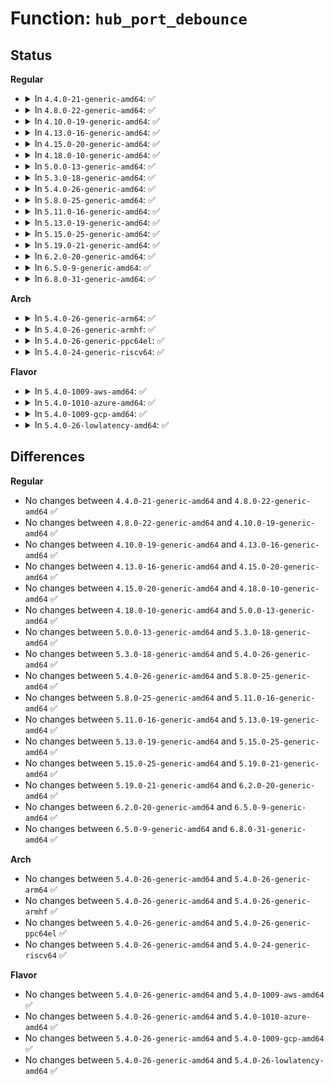 # Function: <code>hub_port_debounce</code>

## Status
<b>Regular</b>
<ul>
<li>
<details>
<summary>In <code>4.4.0-21-generic-amd64</code>: ✅</summary>

```c
int hub_port_debounce(struct usb_hub * hub, int port1, bool must_be_connected)
```

```json
{
  "name": "hub_port_debounce",
  "collision_type": "Unique Global",
  "inline_type": "No",
  "funcs": [
    {
      "addr": 18446744071585175696,
      "name": "hub_port_debounce",
      "external": true,
      "loc": "drivers/usb/core/hub.c:4191",
      "file": "drivers/usb/core/hub.c",
      "inline": "seen, unknown",
      "caller_inline": [],
      "caller_func": [
        "drivers/usb/core/hub.c:hub_port_connect",
        "drivers/usb/core/port.c:usb_port_runtime_resume"
      ]
    }
  ],
  "symbols": [
    {
      "addr": 18446744071585175696,
      "name": "hub_port_debounce",
      "section": ".text",
      "bind": "STB_GLOBAL",
      "size": 337
    }
  ]
}
```
</details>
</li>
<li>
<details>
<summary>In <code>4.8.0-22-generic-amd64</code>: ✅</summary>

```c
int hub_port_debounce(struct usb_hub * hub, int port1, bool must_be_connected)
```

```json
{
  "name": "hub_port_debounce",
  "collision_type": "Unique Global",
  "inline_type": "No",
  "funcs": [
    {
      "addr": 18446744071585567760,
      "name": "hub_port_debounce",
      "external": true,
      "loc": "drivers/usb/core/hub.c:4203",
      "file": "drivers/usb/core/hub.c",
      "inline": "seen, unknown",
      "caller_inline": [],
      "caller_func": [
        "drivers/usb/core/hub.c:hub_port_connect",
        "drivers/usb/core/port.c:usb_port_runtime_resume"
      ]
    }
  ],
  "symbols": [
    {
      "addr": 18446744071585567760,
      "name": "hub_port_debounce",
      "section": ".text",
      "bind": "STB_GLOBAL",
      "size": 307
    }
  ]
}
```
</details>
</li>
<li>
<details>
<summary>In <code>4.10.0-19-generic-amd64</code>: ✅</summary>

```c
int hub_port_debounce(struct usb_hub * hub, int port1, bool must_be_connected)
```

```json
{
  "name": "hub_port_debounce",
  "collision_type": "Unique Global",
  "inline_type": "No",
  "funcs": [
    {
      "addr": 18446744071585755440,
      "name": "hub_port_debounce",
      "external": true,
      "loc": "drivers/usb/core/hub.c:4180",
      "file": "drivers/usb/core/hub.c",
      "inline": "seen, unknown",
      "caller_inline": [],
      "caller_func": [
        "drivers/usb/core/hub.c:hub_port_connect",
        "drivers/usb/core/port.c:usb_port_runtime_resume"
      ]
    }
  ],
  "symbols": [
    {
      "addr": 18446744071585755440,
      "name": "hub_port_debounce",
      "section": ".text",
      "bind": "STB_GLOBAL",
      "size": 330
    }
  ]
}
```
</details>
</li>
<li>
<details>
<summary>In <code>4.13.0-16-generic-amd64</code>: ✅</summary>

```c
int hub_port_debounce(struct usb_hub * hub, int port1, bool must_be_connected)
```

```json
{
  "name": "hub_port_debounce",
  "collision_type": "Unique Global",
  "inline_type": "No",
  "funcs": [
    {
      "addr": 18446744071585842400,
      "name": "hub_port_debounce",
      "external": true,
      "loc": "drivers/usb/core/hub.c:4199",
      "file": "drivers/usb/core/hub.c",
      "inline": "seen, unknown",
      "caller_inline": [],
      "caller_func": [
        "drivers/usb/core/hub.c:hub_port_connect",
        "drivers/usb/core/port.c:usb_port_runtime_resume"
      ]
    }
  ],
  "symbols": [
    {
      "addr": 18446744071585842400,
      "name": "hub_port_debounce",
      "section": ".text",
      "bind": "STB_GLOBAL",
      "size": 332
    }
  ]
}
```
</details>
</li>
<li>
<details>
<summary>In <code>4.15.0-20-generic-amd64</code>: ✅</summary>

```c
int hub_port_debounce(struct usb_hub * hub, int port1, bool must_be_connected)
```

```json
{
  "name": "hub_port_debounce",
  "collision_type": "Unique Global",
  "inline_type": "No",
  "funcs": [
    {
      "addr": 18446744071586281872,
      "name": "hub_port_debounce",
      "external": true,
      "loc": "drivers/usb/core/hub.c:4215",
      "file": "drivers/usb/core/hub.c",
      "inline": "seen, unknown",
      "caller_inline": [],
      "caller_func": [
        "drivers/usb/core/hub.c:hub_port_connect",
        "drivers/usb/core/port.c:usb_port_runtime_resume"
      ]
    }
  ],
  "symbols": [
    {
      "addr": 18446744071586281872,
      "name": "hub_port_debounce",
      "section": ".text",
      "bind": "STB_GLOBAL",
      "size": 332
    }
  ]
}
```
</details>
</li>
<li>
<details>
<summary>In <code>4.18.0-10-generic-amd64</code>: ✅</summary>

```c
int hub_port_debounce(struct usb_hub * hub, int port1, bool must_be_connected)
```

```json
{
  "name": "hub_port_debounce",
  "collision_type": "Unique Global",
  "inline_type": "No",
  "funcs": [
    {
      "addr": 18446744071586539584,
      "name": "hub_port_debounce",
      "external": true,
      "loc": "drivers/usb/core/hub.c:4266",
      "file": "drivers/usb/core/hub.c",
      "inline": "seen, unknown",
      "caller_inline": [],
      "caller_func": [
        "drivers/usb/core/hub.c:hub_port_connect",
        "drivers/usb/core/port.c:usb_port_runtime_resume"
      ]
    }
  ],
  "symbols": [
    {
      "addr": 18446744071586539584,
      "name": "hub_port_debounce",
      "section": ".text",
      "bind": "STB_GLOBAL",
      "size": 320
    }
  ]
}
```
</details>
</li>
<li>
<details>
<summary>In <code>5.0.0-13-generic-amd64</code>: ✅</summary>

```c
int hub_port_debounce(struct usb_hub * hub, int port1, bool must_be_connected)
```

```json
{
  "name": "hub_port_debounce",
  "collision_type": "Unique Global",
  "inline_type": "No",
  "funcs": [
    {
      "addr": 18446744071586688224,
      "name": "hub_port_debounce",
      "external": true,
      "loc": "drivers/usb/core/hub.c:4328",
      "file": "drivers/usb/core/hub.c",
      "inline": "seen, unknown",
      "caller_inline": [],
      "caller_func": [
        "drivers/usb/core/hub.c:hub_port_connect",
        "drivers/usb/core/port.c:usb_port_runtime_resume"
      ]
    }
  ],
  "symbols": [
    {
      "addr": 18446744071586688224,
      "name": "hub_port_debounce",
      "section": ".text",
      "bind": "STB_GLOBAL",
      "size": 320
    }
  ]
}
```
</details>
</li>
<li>
<details>
<summary>In <code>5.3.0-18-generic-amd64</code>: ✅</summary>

```c
int hub_port_debounce(struct usb_hub * hub, int port1, bool must_be_connected)
```

```json
{
  "name": "hub_port_debounce",
  "collision_type": "Unique Global",
  "inline_type": "No",
  "funcs": [
    {
      "addr": 18446744071586940992,
      "name": "hub_port_debounce",
      "external": true,
      "loc": "drivers/usb/core/hub.c:4375",
      "file": "drivers/usb/core/hub.c",
      "inline": "seen, unknown",
      "caller_inline": [],
      "caller_func": [
        "drivers/usb/core/hub.c:hub_port_connect",
        "drivers/usb/core/port.c:usb_port_runtime_resume"
      ]
    }
  ],
  "symbols": [
    {
      "addr": 18446744071586940992,
      "name": "hub_port_debounce",
      "section": ".text",
      "bind": "STB_GLOBAL",
      "size": 324
    }
  ]
}
```
</details>
</li>
<li>
<details>
<summary>In <code>5.4.0-26-generic-amd64</code>: ✅</summary>

```c
int hub_port_debounce(struct usb_hub * hub, int port1, bool must_be_connected)
```

```json
{
  "name": "hub_port_debounce",
  "collision_type": "Unique Global",
  "inline_type": "No",
  "funcs": [
    {
      "addr": 18446744071587139728,
      "name": "hub_port_debounce",
      "external": true,
      "loc": "drivers/usb/core/hub.c:4423",
      "file": "drivers/usb/core/hub.c",
      "inline": "seen, unknown",
      "caller_inline": [],
      "caller_func": [
        "drivers/usb/core/hub.c:hub_port_connect",
        "drivers/usb/core/port.c:usb_port_runtime_resume"
      ]
    }
  ],
  "symbols": [
    {
      "addr": 18446744071587139728,
      "name": "hub_port_debounce",
      "section": ".text",
      "bind": "STB_GLOBAL",
      "size": 324
    }
  ]
}
```
</details>
</li>
<li>
<details>
<summary>In <code>5.8.0-25-generic-amd64</code>: ✅</summary>

```c
int hub_port_debounce(struct usb_hub * hub, int port1, bool must_be_connected)
```

```json
{
  "name": "hub_port_debounce",
  "collision_type": "Unique Global",
  "inline_type": "No",
  "funcs": [
    {
      "addr": 18446744071587988352,
      "name": "hub_port_debounce",
      "external": true,
      "loc": "drivers/usb/core/hub.c:4437",
      "file": "drivers/usb/core/hub.c",
      "inline": "seen, unknown",
      "caller_inline": [],
      "caller_func": [
        "drivers/usb/core/hub.c:hub_port_connect",
        "drivers/usb/core/port.c:usb_port_runtime_resume"
      ]
    }
  ],
  "symbols": [
    {
      "addr": 18446744071587988352,
      "name": "hub_port_debounce",
      "section": ".text",
      "bind": "STB_GLOBAL",
      "size": 370
    }
  ]
}
```
</details>
</li>
<li>
<details>
<summary>In <code>5.11.0-16-generic-amd64</code>: ✅</summary>

```c
int hub_port_debounce(struct usb_hub * hub, int port1, bool must_be_connected)
```

```json
{
  "name": "hub_port_debounce",
  "collision_type": "Unique Global",
  "inline_type": "No",
  "funcs": [
    {
      "addr": 18446744071588048016,
      "name": "hub_port_debounce",
      "external": true,
      "loc": "drivers/usb/core/hub.c:4455",
      "file": "drivers/usb/core/hub.c",
      "inline": "seen, unknown",
      "caller_inline": [],
      "caller_func": [
        "drivers/usb/core/hub.c:hub_port_connect",
        "drivers/usb/core/port.c:usb_port_runtime_resume"
      ]
    }
  ],
  "symbols": [
    {
      "addr": 18446744071588048016,
      "name": "hub_port_debounce",
      "section": ".text",
      "bind": "STB_GLOBAL",
      "size": 360
    }
  ]
}
```
</details>
</li>
<li>
<details>
<summary>In <code>5.13.0-19-generic-amd64</code>: ✅</summary>

```c
int hub_port_debounce(struct usb_hub * hub, int port1, bool must_be_connected)
```

```json
{
  "name": "hub_port_debounce",
  "collision_type": "Unique Global",
  "inline_type": "No",
  "funcs": [
    {
      "addr": 18446744071587930128,
      "name": "hub_port_debounce",
      "external": true,
      "loc": "drivers/usb/core/hub.c:4575",
      "file": "drivers/usb/core/hub.c",
      "inline": "seen, unknown",
      "caller_inline": [],
      "caller_func": [
        "drivers/usb/core/hub.c:hub_port_connect",
        "drivers/usb/core/port.c:usb_port_runtime_resume"
      ]
    }
  ],
  "symbols": [
    {
      "addr": 18446744071587930128,
      "name": "hub_port_debounce",
      "section": ".text",
      "bind": "STB_GLOBAL",
      "size": 385
    }
  ]
}
```
</details>
</li>
<li>
<details>
<summary>In <code>5.15.0-25-generic-amd64</code>: ✅</summary>

```c
int hub_port_debounce(struct usb_hub * hub, int port1, bool must_be_connected)
```

```json
{
  "name": "hub_port_debounce",
  "collision_type": "Unique Global",
  "inline_type": "No",
  "funcs": [
    {
      "addr": 18446744071588540176,
      "name": "hub_port_debounce",
      "external": true,
      "loc": "drivers/usb/core/hub.c:4579",
      "file": "drivers/usb/core/hub.c",
      "inline": "seen, unknown",
      "caller_inline": [],
      "caller_func": [
        "drivers/usb/core/hub.c:hub_port_connect",
        "drivers/usb/core/port.c:usb_port_runtime_resume"
      ]
    }
  ],
  "symbols": [
    {
      "addr": 18446744071588540176,
      "name": "hub_port_debounce",
      "section": ".text",
      "bind": "STB_GLOBAL",
      "size": 382
    }
  ]
}
```
</details>
</li>
<li>
<details>
<summary>In <code>5.19.0-21-generic-amd64</code>: ✅</summary>

```c
int hub_port_debounce(struct usb_hub * hub, int port1, bool must_be_connected)
```

```json
{
  "name": "hub_port_debounce",
  "collision_type": "Unique Global",
  "inline_type": "No",
  "funcs": [
    {
      "addr": 18446744071589949312,
      "name": "hub_port_debounce",
      "external": true,
      "loc": "drivers/usb/core/hub.c:4585",
      "file": "drivers/usb/core/hub.c",
      "inline": "seen, unknown",
      "caller_inline": [],
      "caller_func": [
        "drivers/usb/core/hub.c:hub_port_connect",
        "drivers/usb/core/port.c:usb_port_runtime_resume"
      ]
    }
  ],
  "symbols": [
    {
      "addr": 18446744071589949312,
      "name": "hub_port_debounce",
      "section": ".text",
      "bind": "STB_GLOBAL",
      "size": 406
    }
  ]
}
```
</details>
</li>
<li>
<details>
<summary>In <code>6.2.0-20-generic-amd64</code>: ✅</summary>

```c
int hub_port_debounce(struct usb_hub * hub, int port1, bool must_be_connected)
```

```json
{
  "name": "hub_port_debounce",
  "collision_type": "Unique Global",
  "inline_type": "No",
  "funcs": [
    {
      "addr": 18446744071591533328,
      "name": "hub_port_debounce",
      "external": true,
      "loc": "drivers/usb/core/hub.c:4581",
      "file": "drivers/usb/core/hub.c",
      "inline": "seen, unknown",
      "caller_inline": [],
      "caller_func": [
        "drivers/usb/core/hub.c:hub_port_connect",
        "drivers/usb/core/port.c:usb_port_runtime_resume"
      ]
    }
  ],
  "symbols": [
    {
      "addr": 18446744071591533328,
      "name": "hub_port_debounce",
      "section": ".text",
      "bind": "STB_GLOBAL",
      "size": 406
    }
  ]
}
```
</details>
</li>
<li>
<details>
<summary>In <code>6.5.0-9-generic-amd64</code>: ✅</summary>

```c
int hub_port_debounce(struct usb_hub * hub, int port1, bool must_be_connected)
```

```json
{
  "name": "hub_port_debounce",
  "collision_type": "Unique Global",
  "inline_type": "No",
  "funcs": [
    {
      "addr": 18446744071591955248,
      "name": "hub_port_debounce",
      "external": true,
      "loc": "drivers/usb/core/hub.c:4601",
      "file": "drivers/usb/core/hub.c",
      "inline": "seen, unknown",
      "caller_inline": [],
      "caller_func": [
        "drivers/usb/core/hub.c:hub_port_connect",
        "drivers/usb/core/port.c:usb_port_runtime_resume"
      ]
    }
  ],
  "symbols": [
    {
      "addr": 18446744071591955248,
      "name": "hub_port_debounce",
      "section": ".text",
      "bind": "STB_GLOBAL",
      "size": 406
    }
  ]
}
```
</details>
</li>
<li>
<details>
<summary>In <code>6.8.0-31-generic-amd64</code>: ✅</summary>

```c
int hub_port_debounce(struct usb_hub * hub, int port1, bool must_be_connected)
```

```json
{
  "name": "hub_port_debounce",
  "collision_type": "Unique Global",
  "inline_type": "No",
  "funcs": [
    {
      "addr": 18446744071592695040,
      "name": "hub_port_debounce",
      "external": true,
      "loc": "drivers/usb/core/hub.c:4610",
      "file": "drivers/usb/core/hub.c",
      "inline": "seen, unknown",
      "caller_inline": [],
      "caller_func": [
        "drivers/usb/core/hub.c:hub_port_connect",
        "drivers/usb/core/port.c:usb_port_runtime_resume"
      ]
    }
  ],
  "symbols": [
    {
      "addr": 18446744071592695040,
      "name": "hub_port_debounce",
      "section": ".text",
      "bind": "STB_GLOBAL",
      "size": 406
    }
  ]
}
```
</details>
</li>
</ul>
<b>Arch</b>
<ul>
<li>
<details>
<summary>In <code>5.4.0-26-generic-arm64</code>: ✅</summary>

```c
int hub_port_debounce(struct usb_hub * hub, int port1, bool must_be_connected)
```

```json
{
  "name": "hub_port_debounce",
  "collision_type": "Unique Global",
  "inline_type": "No",
  "funcs": [
    {
      "addr": 18446603336500217496,
      "name": "hub_port_debounce",
      "external": true,
      "loc": "drivers/usb/core/hub.c:4423",
      "file": "drivers/usb/core/hub.c",
      "inline": "seen, unknown",
      "caller_inline": [],
      "caller_func": [
        "drivers/usb/core/hub.c:hub_port_connect",
        "drivers/usb/core/port.c:usb_port_runtime_resume"
      ]
    }
  ],
  "symbols": [
    {
      "addr": 18446603336500217496,
      "name": "hub_port_debounce",
      "section": ".text",
      "bind": "STB_GLOBAL",
      "size": 364
    }
  ]
}
```
</details>
</li>
<li>
<details>
<summary>In <code>5.4.0-26-generic-armhf</code>: ✅</summary>

```c
int hub_port_debounce(struct usb_hub * hub, int port1, bool must_be_connected)
```

```json
{
  "name": "hub_port_debounce",
  "collision_type": "Unique Global",
  "inline_type": "No",
  "funcs": [
    {
      "addr": 3232696396,
      "name": "hub_port_debounce",
      "external": true,
      "loc": "drivers/usb/core/hub.c:4423",
      "file": "drivers/usb/core/hub.c",
      "inline": "seen, unknown",
      "caller_inline": [],
      "caller_func": [
        "drivers/usb/core/hub.c:hub_port_connect",
        "drivers/usb/core/port.c:usb_port_runtime_resume"
      ]
    }
  ],
  "symbols": [
    {
      "addr": 3232696396,
      "name": "hub_port_debounce",
      "section": ".text",
      "bind": "STB_GLOBAL",
      "size": 420
    }
  ]
}
```
</details>
</li>
<li>
<details>
<summary>In <code>5.4.0-26-generic-ppc64el</code>: ✅</summary>

```c
int hub_port_debounce(struct usb_hub * hub, int port1, bool must_be_connected)
```

```json
{
  "name": "hub_port_debounce",
  "collision_type": "Unique Global",
  "inline_type": "No",
  "funcs": [
    {
      "addr": 13835058055293507456,
      "name": "hub_port_debounce",
      "external": true,
      "loc": "drivers/usb/core/hub.c:4423",
      "file": "drivers/usb/core/hub.c",
      "inline": "seen, unknown",
      "caller_inline": [],
      "caller_func": [
        "drivers/usb/core/hub.c:hub_port_connect",
        "drivers/usb/core/port.c:usb_port_runtime_resume"
      ]
    }
  ],
  "symbols": [
    {
      "addr": 13835058055293507456,
      "name": "hub_port_debounce",
      "section": ".text",
      "bind": "STB_GLOBAL",
      "size": 456
    }
  ]
}
```
</details>
</li>
<li>
<details>
<summary>In <code>5.4.0-24-generic-riscv64</code>: ✅</summary>

```c
int hub_port_debounce(struct usb_hub * hub, int port1, bool must_be_connected)
```

```json
{
  "name": "hub_port_debounce",
  "collision_type": "Unique Global",
  "inline_type": "No",
  "funcs": [
    {
      "addr": 18446743936277140414,
      "name": "hub_port_debounce",
      "external": true,
      "loc": "drivers/usb/core/hub.c:4423",
      "file": "drivers/usb/core/hub.c",
      "inline": "seen, unknown",
      "caller_inline": [],
      "caller_func": [
        "drivers/usb/core/hub.c:hub_port_connect",
        "drivers/usb/core/port.c:usb_port_runtime_resume"
      ]
    }
  ],
  "symbols": [
    {
      "addr": 18446743936277140414,
      "name": "hub_port_debounce",
      "section": ".text",
      "bind": "STB_GLOBAL",
      "size": 338
    }
  ]
}
```
</details>
</li>
</ul>
<b>Flavor</b>
<ul>
<li>
<details>
<summary>In <code>5.4.0-1009-aws-amd64</code>: ✅</summary>

```c
int hub_port_debounce(struct usb_hub * hub, int port1, bool must_be_connected)
```

```json
{
  "name": "hub_port_debounce",
  "collision_type": "Unique Global",
  "inline_type": "No",
  "funcs": [
    {
      "addr": 18446744071586845808,
      "name": "hub_port_debounce",
      "external": true,
      "loc": "drivers/usb/core/hub.c:4423",
      "file": "drivers/usb/core/hub.c",
      "inline": "seen, unknown",
      "caller_inline": [],
      "caller_func": [
        "drivers/usb/core/hub.c:hub_port_connect",
        "drivers/usb/core/port.c:usb_port_runtime_resume"
      ]
    }
  ],
  "symbols": [
    {
      "addr": 18446744071586845808,
      "name": "hub_port_debounce",
      "section": ".text",
      "bind": "STB_GLOBAL",
      "size": 324
    }
  ]
}
```
</details>
</li>
<li>
<details>
<summary>In <code>5.4.0-1010-azure-amd64</code>: ✅</summary>

```c
int hub_port_debounce(struct usb_hub * hub, int port1, bool must_be_connected)
```

```json
{
  "name": "hub_port_debounce",
  "collision_type": "Unique Global",
  "inline_type": "No",
  "funcs": [
    {
      "addr": 18446744071586788016,
      "name": "hub_port_debounce",
      "external": true,
      "loc": "drivers/usb/core/hub.c:4423",
      "file": "drivers/usb/core/hub.c",
      "inline": "seen, unknown",
      "caller_inline": [],
      "caller_func": [
        "drivers/usb/core/hub.c:hub_port_connect",
        "drivers/usb/core/port.c:usb_port_runtime_resume"
      ]
    }
  ],
  "symbols": [
    {
      "addr": 18446744071586788016,
      "name": "hub_port_debounce",
      "section": ".text",
      "bind": "STB_GLOBAL",
      "size": 324
    }
  ]
}
```
</details>
</li>
<li>
<details>
<summary>In <code>5.4.0-1009-gcp-amd64</code>: ✅</summary>

```c
int hub_port_debounce(struct usb_hub * hub, int port1, bool must_be_connected)
```

```json
{
  "name": "hub_port_debounce",
  "collision_type": "Unique Global",
  "inline_type": "No",
  "funcs": [
    {
      "addr": 18446744071587094288,
      "name": "hub_port_debounce",
      "external": true,
      "loc": "drivers/usb/core/hub.c:4423",
      "file": "drivers/usb/core/hub.c",
      "inline": "seen, unknown",
      "caller_inline": [],
      "caller_func": [
        "drivers/usb/core/hub.c:hub_port_connect",
        "drivers/usb/core/port.c:usb_port_runtime_resume"
      ]
    }
  ],
  "symbols": [
    {
      "addr": 18446744071587094288,
      "name": "hub_port_debounce",
      "section": ".text",
      "bind": "STB_GLOBAL",
      "size": 324
    }
  ]
}
```
</details>
</li>
<li>
<details>
<summary>In <code>5.4.0-26-lowlatency-amd64</code>: ✅</summary>

```c
int hub_port_debounce(struct usb_hub * hub, int port1, bool must_be_connected)
```

```json
{
  "name": "hub_port_debounce",
  "collision_type": "Unique Global",
  "inline_type": "No",
  "funcs": [
    {
      "addr": 18446744071587201504,
      "name": "hub_port_debounce",
      "external": true,
      "loc": "drivers/usb/core/hub.c:4423",
      "file": "drivers/usb/core/hub.c",
      "inline": "seen, unknown",
      "caller_inline": [],
      "caller_func": [
        "drivers/usb/core/hub.c:hub_port_connect",
        "drivers/usb/core/port.c:usb_port_runtime_resume"
      ]
    }
  ],
  "symbols": [
    {
      "addr": 18446744071587201504,
      "name": "hub_port_debounce",
      "section": ".text",
      "bind": "STB_GLOBAL",
      "size": 324
    }
  ]
}
```
</details>
</li>
</ul>

## Differences
<b>Regular</b>
<ul>
<li>
No changes between <code>4.4.0-21-generic-amd64</code> and <code>4.8.0-22-generic-amd64</code> ✅
</li>
<li>
No changes between <code>4.8.0-22-generic-amd64</code> and <code>4.10.0-19-generic-amd64</code> ✅
</li>
<li>
No changes between <code>4.10.0-19-generic-amd64</code> and <code>4.13.0-16-generic-amd64</code> ✅
</li>
<li>
No changes between <code>4.13.0-16-generic-amd64</code> and <code>4.15.0-20-generic-amd64</code> ✅
</li>
<li>
No changes between <code>4.15.0-20-generic-amd64</code> and <code>4.18.0-10-generic-amd64</code> ✅
</li>
<li>
No changes between <code>4.18.0-10-generic-amd64</code> and <code>5.0.0-13-generic-amd64</code> ✅
</li>
<li>
No changes between <code>5.0.0-13-generic-amd64</code> and <code>5.3.0-18-generic-amd64</code> ✅
</li>
<li>
No changes between <code>5.3.0-18-generic-amd64</code> and <code>5.4.0-26-generic-amd64</code> ✅
</li>
<li>
No changes between <code>5.4.0-26-generic-amd64</code> and <code>5.8.0-25-generic-amd64</code> ✅
</li>
<li>
No changes between <code>5.8.0-25-generic-amd64</code> and <code>5.11.0-16-generic-amd64</code> ✅
</li>
<li>
No changes between <code>5.11.0-16-generic-amd64</code> and <code>5.13.0-19-generic-amd64</code> ✅
</li>
<li>
No changes between <code>5.13.0-19-generic-amd64</code> and <code>5.15.0-25-generic-amd64</code> ✅
</li>
<li>
No changes between <code>5.15.0-25-generic-amd64</code> and <code>5.19.0-21-generic-amd64</code> ✅
</li>
<li>
No changes between <code>5.19.0-21-generic-amd64</code> and <code>6.2.0-20-generic-amd64</code> ✅
</li>
<li>
No changes between <code>6.2.0-20-generic-amd64</code> and <code>6.5.0-9-generic-amd64</code> ✅
</li>
<li>
No changes between <code>6.5.0-9-generic-amd64</code> and <code>6.8.0-31-generic-amd64</code> ✅
</li>
</ul>
<b>Arch</b>
<ul>
<li>
No changes between <code>5.4.0-26-generic-amd64</code> and <code>5.4.0-26-generic-arm64</code> ✅
</li>
<li>
No changes between <code>5.4.0-26-generic-amd64</code> and <code>5.4.0-26-generic-armhf</code> ✅
</li>
<li>
No changes between <code>5.4.0-26-generic-amd64</code> and <code>5.4.0-26-generic-ppc64el</code> ✅
</li>
<li>
No changes between <code>5.4.0-26-generic-amd64</code> and <code>5.4.0-24-generic-riscv64</code> ✅
</li>
</ul>
<b>Flavor</b>
<ul>
<li>
No changes between <code>5.4.0-26-generic-amd64</code> and <code>5.4.0-1009-aws-amd64</code> ✅
</li>
<li>
No changes between <code>5.4.0-26-generic-amd64</code> and <code>5.4.0-1010-azure-amd64</code> ✅
</li>
<li>
No changes between <code>5.4.0-26-generic-amd64</code> and <code>5.4.0-1009-gcp-amd64</code> ✅
</li>
<li>
No changes between <code>5.4.0-26-generic-amd64</code> and <code>5.4.0-26-lowlatency-amd64</code> ✅
</li>
</ul>

